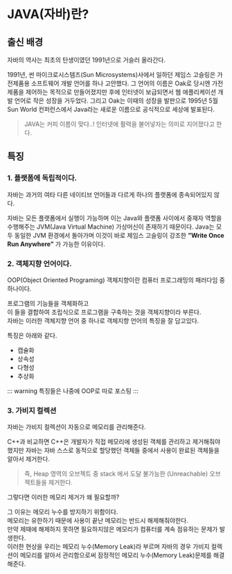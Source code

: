 JAVA(자바)란? <Badge text="song" />
=============

출신 배경
---------


자바의 역사는 최초의 탄생이였던 1991년으로 거슬러 올라간다.   

1991년, 썬 마이크로시스템즈(Sun Microsystems)사에서 일하던 제임스 고슬링은 가전제품용 소프트웨어 개발 언어를 하나 고안했다. 그 언어의 이름은 Oak로 당시엔 가전제품을 제어하는 목적으로 만들어졌지만 후에 인터넷이 보급되면서 웹 애플리케이션 개발 언어로 작은 성장을 거두었다. 그리고 Oak는 이때의 성장을 발판으로 1995년 5월 Sun World 컨퍼런스에서 Java라는 새로운 이름으로 공식적으로 세상에 발표된다.

> JAVA는 커피 이름이 맞다..! 인터넷에 활력을 불어넣자는 의미로 지어졌다고 한다.

특징
----


### 1. 플랫폼에 독립적이다.   

자바는 과거의 여타 다른 네이티브 언어들과 다르게 하나의 플랫폼에 종속되어있지 않다.   

자바는 모든 플랫폼에서 실행이 가능하며 이는 Java와 플랫폼 사이에서 중재자 역할을 수행해주는 JVM(Java Virtual Machine) 가상머신이 존재하기 때문이다. Java는 모두 동일한 JVM 환경에서 돌아가며 이것이 바로 제임스 고슬링이 강조한 **”Write Once Run Anywhere”** 가 가능한 이유이다.
<br>

### 2. 객체지향 언어이다.

OOP(Object Oriented Programing) 객체지향이란 컴퓨터 프로그래밍의 패러다임 중 하나이다.      

프로그램의 기능들을 객체화하고   
이 들을 결합하여 조립식으로 프로그램을 구축하는 것을 객체지향이라 부른다.   
자바는 이러한 객체지향 언어 중 하나로 객체지향 언어의 특징을 잘 담고있다.   

특징은 아래와 같다.   

-	캡슐화
-	상속성
-	다형성
-	추상화


::: warning
특징들은 나중에 OOP로 따로 포스팅
:::


### 3. 가비지 컬렉션

자바는 가비지 컬렉션이 자동으로 메모리를 관리해준다.   

C++과 비교하면 C++은 개발자가 직접 메모리에 생성된 객체를 관리하고 제거해줘야했지만 자바는 자바 스스로 동적으로 할당했던 객체들 중에서 사용이 완료된 객체들을 알아서 제거한다.   

> 즉, Heap 영역의 오브젝트 중 stack 에서 도달 불가능한 (Unreachable) 오브젝트들을 제거한다.


그렇다면 이러한 메모리 제거가 왜 필요할까?   

그 이유는 메모리 누수를 방지하기 위함이다.   
메모리는 유한하기 때문에 사용이 끝난 메모리는 반드시 해제해줘야한다.   
만약 제때에 해제하지 못하면 필요하지않은 메모리가 컴퓨터를 계속 점유하는 문제가 발생한다.   
이러한 현상을 우리는 메모리 누수(Memory Leak)라 부르며 자바의 경우 가비지 컬렉션이 메모리를 알아서 관리함으로써 잠정적인 메모리 누수(Memory Leak)문제를 해결해준다.




